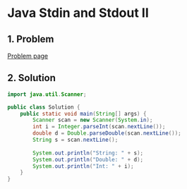 # Java Stdin and Stdout II

## 1. Problem

[Problem page](https://www.hackerrank.com/challenges/java-stdin-stdout/problem)

## 2. Solution

```java
import java.util.Scanner;

public class Solution {
    public static void main(String[] args) {
        Scanner scan = new Scanner(System.in);
        int i = Integer.parseInt(scan.nextLine());
        double d = Double.parseDouble(scan.nextLine());
        String s = scan.nextLine();
        
        System.out.println("String: " + s);
        System.out.println("Double: " + d);
        System.out.println("Int: " + i);
    }
}
```
